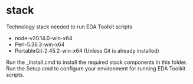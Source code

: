 # stack
Technology stack needed to run EDA Toolkit scripts

- node-v20.14.0-win-x64
- Perl-5.36.3-win-x64
- PortableGit-2.45.2-win-x64 (Unless Git is already installed)

Run the _Install.cmd to install the required stack components in this folder.
Run the Setup.cmd to configure your environment for running EDA Toolkit scripts.
